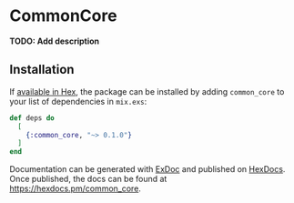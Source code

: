# CommonCore

**TODO: Add description**

## Installation

If [available in Hex](https://hex.pm/docs/publish), the package can be installed
by adding `common_core` to your list of dependencies in `mix.exs`:

```elixir
def deps do
  [
    {:common_core, "~> 0.1.0"}
  ]
end
```

Documentation can be generated with
[ExDoc](https://github.com/elixir-lang/ex_doc) and published on
[HexDocs](https://hexdocs.pm). Once published, the docs can be found at
<https://hexdocs.pm/common_core>.
